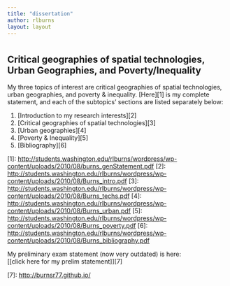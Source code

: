 ```yaml
---
title: "dissertation"
author: rlburns
layout: layout
---
```

# 

## Critical geographies of spatial technologies, Urban Geographies, and Poverty/Inequality

My three topics of interest are critical geographies of spatial technologies, urban geographies, and poverty & inequality. \[Here\]\[1\] is my complete statement, and each of the subtopics’ sections are listed separately below:  
1) \[Introduction to my research interests\]\[2\]  
2) \[Critical geographies of spatial technologies\]\[3\]  
3) \[Urban geographies\]\[4\]  
4) \[Poverty & Inequality\]\[5\]  
5) \[Bibliography\]\[6\]

 \[1\]: http://students.washington.edu/rlburns/wordpress/wp-content/uploads/2010/08/burns_genStatement.pdf
 \[2\]: http://students.washington.edu/rlburns/wordpress/wp-content/uploads/2010/08/Burns_intro.pdf
 \[3\]: http://students.washington.edu/rlburns/wordpress/wp-content/uploads/2010/08/Burns_techs.pdf
 \[4\]: http://students.washington.edu/rlburns/wordpress/wp-content/uploads/2010/08/Burns_urban.pdf
 \[5\]: http://students.washington.edu/rlburns/wordpress/wp-content/uploads/2010/08/Burns_poverty.pdf
 \[6\]: http://students.washington.edu/rlburns/wordpress/wp-content/uploads/2010/08/Burns_bibliography.pdf

My preliminary exam statement (now very outdated) is here:  
\[\[click here for my prelim statement\]\]\[7\]

 \[7\]: http://burnsr77.github.io/